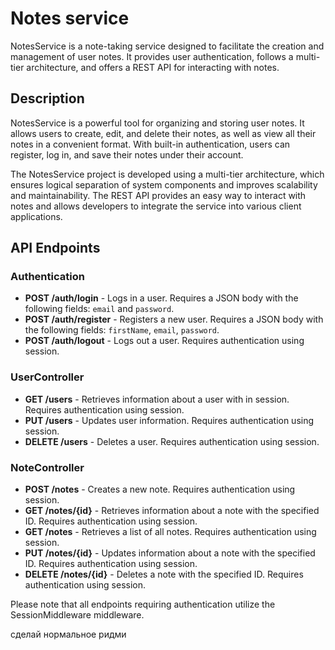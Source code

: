 # Notes service

NotesService is a note-taking service designed to facilitate the creation and management of user notes. It provides user authentication, follows a multi-tier architecture, and offers a REST API for interacting with notes.

## Description

NotesService is a powerful tool for organizing and storing user notes. It allows users to create, edit, and delete their notes, as well as view all their notes in a convenient format. With built-in authentication, users can register, log in, and save their notes under their account.

The NotesService project is developed using a multi-tier architecture, which ensures logical separation of system components and improves scalability and maintainability. The REST API provides an easy way to interact with notes and allows developers to integrate the service into various client applications.

## API Endpoints

### Authentication

- **POST /auth/login** - Logs in a user. Requires a JSON body with the following fields: `email` and `password`.
- **POST /auth/register** - Registers a new user. Requires a JSON body with the following fields: `firstName`, `email`, `password`.
- **POST /auth/logout** - Logs out a user. Requires authentication using session.

### UserController

- **GET /users** - Retrieves information about a user with in session. Requires authentication using session.
- **PUT /users** - Updates user information. Requires authentication using session.
- **DELETE /users** - Deletes a user. Requires authentication using session.

### NoteController

- **POST /notes** - Creates a new note. Requires authentication using session.
- **GET /notes/{id}** - Retrieves information about a note with the specified ID. Requires authentication using session.
- **GET /notes** - Retrieves a list of all notes. Requires authentication using session.
- **PUT /notes/{id}** - Updates information about a note with the specified ID. Requires authentication using session.
- **DELETE /notes/{id}** - Deletes a note with the specified ID. Requires authentication using session.

Please note that all endpoints requiring authentication utilize the SessionMiddleware middleware.

сделай нормальное ридми